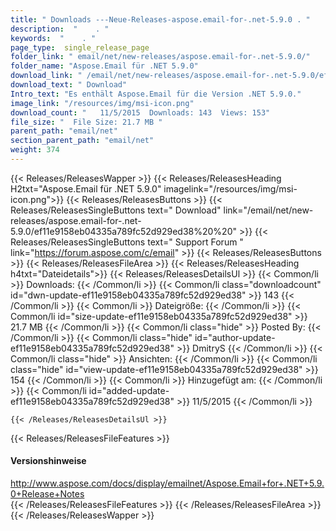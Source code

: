 ```yaml
---
title: " Downloads ---Neue-Releases-aspose.email-for-.net-5.9.0 . "
description:  "    . " 
keywords:  "    . " 
page_type:  single_release_page
folder_link: " email/net/new-releases/aspose.email-for-.net-5.9.0/"
folder_name: "Aspose.Email für .NET 5.9.0"
download_link: " /email/net/new-releases/aspose.email-for-.net-5.9.0/ef11e9158eb04335a789fc52d929ed38"
download_text: " Download"
Intro_text: "Es enthält Aspose.Email für die Version .NET 5.9.0."
image_link: "/resources/img/msi-icon.png"
download_count: "   11/5/2015  Downloads: 143  Views: 153"
file_size: "  File Size: 21.7 MB "
parent_path: "email/net"
section_parent_path: "email/net"
weight: 374
---
```


{{< Releases/ReleasesWapper >}}
  {{< Releases/ReleasesHeading H2txt="Aspose.Email für .NET 5.9.0" imagelink="/resources/img/msi-icon.png">}}
  {{< Releases/ReleasesButtons >}}
    {{< Releases/ReleasesSingleButtons text=" Download" link="/email/net/new-releases/aspose.email-for-.net-5.9.0/ef11e9158eb04335a789fc52d929ed38%20%20" >}}
    {{< Releases/ReleasesSingleButtons text=" Support Forum " link="https://forum.aspose.com/c/email" >}}
  {{< Releases/ReleasesButtons >}}
  {{< Releases/ReleasesFileArea >}}
    {{< Releases/ReleasesHeading h4txt="Dateidetails">}}
    {{< Releases/ReleasesDetailsUl >}}
            {{< Common/li >}} Downloads: {{< /Common/li >}}
      {{< Common/li class="downloadcount" id="dwn-update-ef11e9158eb04335a789fc52d929ed38" >}} 143 {{< /Common/li >}}
      {{< Common/li >}} Dateigröße: {{< /Common/li >}}
      {{< Common/li id="size-update-ef11e9158eb04335a789fc52d929ed38" >}} 21.7 MB {{< /Common/li >}} 
      {{< Common/li  class="hide" >}} Posted By: {{< /Common/li >}} 
      {{< Common/li class="hide" id="author-update-ef11e9158eb04335a789fc52d929ed38" >}} DmitryS {{< /Common/li >}}
      {{< Common/li class="hide" >}} Ansichten: {{< /Common/li >}}
      {{< Common/li class="hide" id="view-update-ef11e9158eb04335a789fc52d929ed38" >}} 154 {{< /Common/li >}}
      {{< Common/li >}} Hinzugefügt am: {{< /Common/li >}}
      {{< Common/li id="added-update-ef11e9158eb04335a789fc52d929ed38" >}} 11/5/2015 {{< /Common/li >}} 

    {{< /Releases/ReleasesDetailsUl >}}

  {{< Releases/ReleasesFileFeatures >}}
      <h4>Versionshinweise</h4><div> <a href="http://www.aspose.com/docs/display/emailnet/Aspose.Email+for+.NET+5.9.0+Release+Notes">http://www.aspose.com/docs/display/emailnet/Aspose.Email+for+.NET+5.9.0+Release+Notes</a></div>
  {{< /Releases/ReleasesFileFeatures >}}
 {{< /Releases/ReleasesFileArea >}}
{{< /Releases/ReleasesWapper >}}



